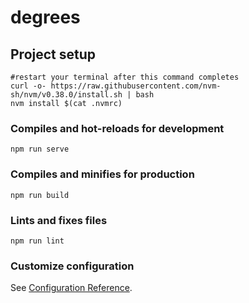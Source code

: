 # degrees

## Project setup
```shell
#restart your terminal after this command completes
curl -o- https://raw.githubusercontent.com/nvm-sh/nvm/v0.38.0/install.sh | bash
nvm install $(cat .nvmrc)
```

### Compiles and hot-reloads for development
```shell
npm run serve
```

### Compiles and minifies for production
```shell
npm run build
```

### Lints and fixes files
```shell
npm run lint
```

### Customize configuration
See [Configuration Reference](https://cli.vuejs.org/config/).
